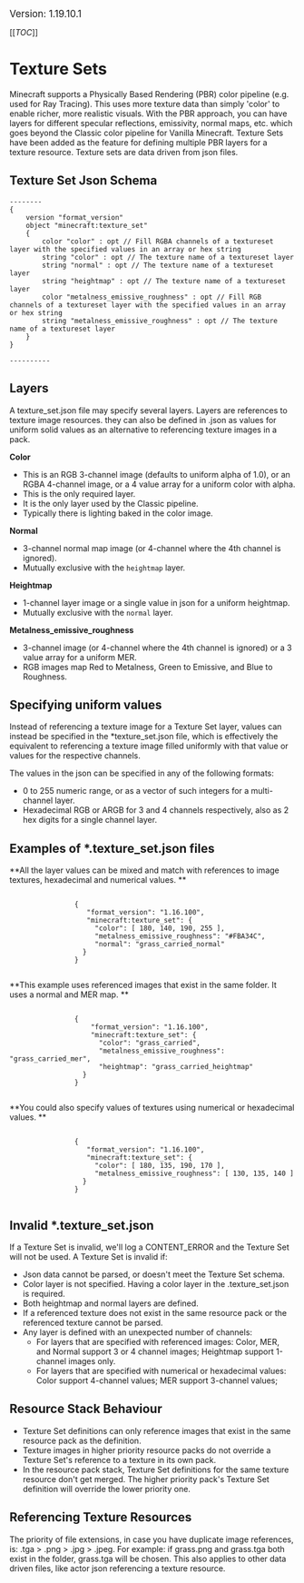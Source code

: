 <big>Version: 1.19.10.1</big>

[[_TOC_]]

# Texture Sets

Minecraft supports a Physically Based Rendering (PBR) color pipeline (e.g. used for Ray Tracing). 		This uses more texture data than simply 'color' to enable richer, more realistic visuals. 		With the PBR approach, you can have layers for different specular reflections, emissivity, normal maps, etc. which goes beyond the Classic color pipeline for Vanilla Minecraft. 		Texture Sets have been added as the feature for defining multiple PBR layers for a texture resource. Texture sets are data driven from json files.



## Texture Set Json Schema

```
--------
{
    version "format_version"
    object "minecraft:texture_set"
    {
        color "color" : opt // Fill RGBA channels of a textureset layer with the specified values in an array or hex string
        string "color" : opt // The texture name of a textureset layer
        string "normal" : opt // The texture name of a textureset layer
        string "heightmap" : opt // The texture name of a textureset layer
        color "metalness_emissive_roughness" : opt // Fill RGB channels of a textureset layer with the specified values in an array or hex string
        string "metalness_emissive_roughness" : opt // The texture name of a textureset layer
    }
}

----------
```




## Layers

A texture_set.json file may specify several layers.
Layers are references to texture image resources. they can also be defined in .json as values for uniform solid values as an alternative to referencing texture images in a pack.





**Color**

- This is an RGB 3-channel image (defaults to uniform alpha of 1.0), or an RGBA 4-channel image, or a 4 value array for a uniform color with alpha.
- This is the only required layer.
- It is the only layer used by the Classic pipeline.
- Typically there is lighting baked in the color image.




**Normal**

- 3-channel normal map image (or 4-channel where the 4th channel is ignored).
- Mutually exclusive with the `heightmap` layer.




**Heightmap**

- 1-channel layer image or a single value in json for a uniform heightmap.
- Mutually exclusive with the `normal` layer.




**Metalness_emissive_roughness**

- 3-channel image (or 4-channel where the 4th channel is ignored) or a 3 value array for a uniform MER.
- RGB images map Red to Metalness, Green to Emissive, and Blue to Roughness.




## Specifying uniform values

Instead of referencing a texture image for a Texture Set layer, values can instead be specified in the *texture_set.json file,			which is effectively the equivalent to referencing a texture image filled uniformly with that value or values for the respective channels.

The values in the json can be specified in any of the following formats:
- 0 to 255 numeric range, or as a vector of such integers for a multi-channel layer.
- Hexadecimal RGB or ARGB for 3 and 4 channels respectively, also as 2 hex digits for a single channel layer.




## Examples of *.texture_set.json files

**All the layer values can be mixed and match with references to image textures, hexadecimal and numerical values.
**
```

				{
				   "format_version": "1.16.100",
				   "minecraft:texture_set": {
				     "color": [ 180, 140, 190, 255 ],
				     "metalness_emissive_roughness": "#FBA34C",
				     "normal": "grass_carried_normal"
				  }
				}
				
```

**This example uses referenced images that exist in the same folder. It uses a normal and MER map.
**
```

				{
				    "format_version": "1.16.100",
				    "minecraft:texture_set": {
				      "color": "grass_carried",
				      "metalness_emissive_roughness": "grass_carried_mer",
				      "heightmap": "grass_carried_heightmap"
				  }
				}
				
```

**You could also specify values of textures using numerical or hexadecimal values.
**
```

				{
				   "format_version": "1.16.100",
				   "minecraft:texture_set": {
				     "color": [ 180, 135, 190, 170 ],
				     "metalness_emissive_roughness": [ 130, 135, 140 ]
				  }
				}
				
```



## Invalid *.texture_set.json

If a Texture Set is invalid, we'll log a CONTENT_ERROR and the Texture Set will not be used.
A Texture Set is invalid if:
- Json data cannot be parsed, or doesn't meet the Texture Set schema.
- Color layer is not specified. Having a color layer in the .texture_set.json is required.
- Both heightmap and normal layers are defined.
- If a referenced texture does not exist in the same resource pack or the referenced texture cannot be parsed.
- Any layer is defined with an unexpected number of channels:
  - For layers that are specified with referenced images: Color, MER, and Normal support 3 or 4 channel images;		Heightmap support 1-channel images only.
  - For layers that are specified with numerical or hexadecimal values: Color support 4-channel values;		MER support 3-channel values;




## Resource Stack Behaviour

- Texture Set definitions can only reference images that exist in the same resource pack as the definition.
- Texture images in higher priority resource packs do not override a Texture Set's reference to a texture in its own pack.
- In the resource pack stack, Texture Set definitions for the same texture resource don't get merged. The higher priority pack's Texture Set definition will override the lower priority one.




## Referencing Texture Resources

The priority of file extensions, in case you have duplicate image references, is: .tga > .png > .jpg > .jpeg. For example: 			if grass.png and grass.tga both exist in the folder, grass.tga will be chosen. This also applies to other data driven files, like actor json referencing a texture resource.


